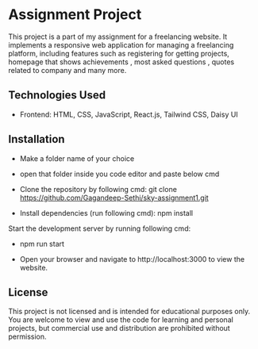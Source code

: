# Assignment Project

This project is a part of my assignment for a freelancing website. It implements a responsive web application for managing a freelancing platform, including features such as registering for getting projects, homepage that shows achievements , most asked questions , quotes related to company and many more.

## Technologies Used

- Frontend: HTML, CSS, JavaScript, React.js, Tailwind CSS, Daisy UI

## Installation

- Make a folder name of your choice

- open that folder inside you code editor and paste below cmd

- Clone the repository by following cmd:
  git clone https://github.com/Gagandeep-Sethi/sky-assignment1.git

- Install dependencies (run following cmd): npm install

Start the development server by running following cmd:

- npm run start

- Open your browser and navigate to http://localhost:3000 to view the website.

## License

This project is not licensed and is intended for educational purposes only. You are welcome to view and use the code for learning and personal projects, but commercial use and distribution are prohibited without permission.

